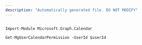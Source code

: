 ```yaml
---
description: "Automatically generated file. DO NOT MODIFY"
---
```


```powershellv1

Import-Module Microsoft.Graph.Calendar

Get-MgUserCalendarPermission -UserId $userId

```